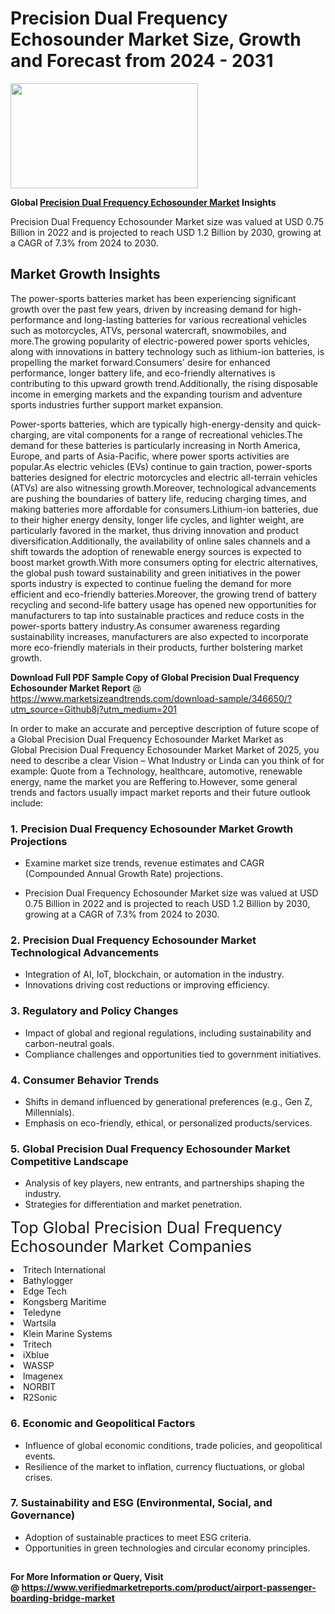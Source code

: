 <H1>Precision Dual Frequency Echosounder Market Size, Growth and Forecast from 2024 - 2031</H1><img class="aligncenter size-medium wp-image-584254" src="https://thirdeyenews.in/wp-content/uploads/2024/09/Global-Market-Research-300x168.jpeg" alt="" width="300" height="168" /><p><strong>Global&nbsp;<a href="https://www.marketsizeandtrends.com/download-sample/346650/?utm_source=Github8j?utm_medium=201">Precision Dual Frequency Echosounder Market</a> Insights</strong></p><p>Precision Dual Frequency Echosounder Market size was valued at USD 0.75 Billion in 2022 and is projected to reach USD 1.2 Billion by 2030, growing at a CAGR of 7.3% from 2024 to 2030.</p><p><h2>Market Growth Insights</h2> <p>The power-sports batteries market has been experiencing significant growth over the past few years, driven by increasing demand for high-performance and long-lasting batteries for various recreational vehicles such as motorcycles, ATVs, personal watercraft, snowmobiles, and more.The growing popularity of electric-powered power sports vehicles, along with innovations in battery technology such as lithium-ion batteries, is propelling the market forward.Consumers' desire for enhanced performance, longer battery life, and eco-friendly alternatives is contributing to this upward growth trend.Additionally, the rising disposable income in emerging markets and the expanding tourism and adventure sports industries further support market expansion.</p> <p>Power-sports batteries, which are typically high-energy-density and quick-charging, are vital components for a range of recreational vehicles.The demand for these batteries is particularly increasing in North America, Europe, and parts of Asia-Pacific, where power sports activities are popular.As electric vehicles (EVs) continue to gain traction, power-sports batteries designed for electric motorcycles and electric all-terrain vehicles (ATVs) are also witnessing growth.Moreover, technological advancements are pushing the boundaries of battery life, reducing charging times, and making batteries more affordable for consumers.Lithium-ion batteries, due to their higher energy density, longer life cycles, and lighter weight, are particularly favored in the market, thus driving innovation and product diversification.Additionally, the availability of online sales channels and a shift towards the adoption of renewable energy sources is expected to boost market growth.With more consumers opting for electric alternatives, the global push toward sustainability and green initiatives in the power sports industry is expected to continue fueling the demand for more efficient and eco-friendly batteries.Moreover, the growing trend of battery recycling and second-life battery usage has opened new opportunities for manufacturers to tap into sustainable practices and reduce costs in the power-sports battery industry.As consumer awareness regarding sustainability increases, manufacturers are also expected to incorporate more eco-friendly materials in their products, further bolstering market growth.<p><span class=""><strong>Download Full PDF Sample Copy of Global Precision Dual Frequency Echosounder Market Report</strong> @ <a href="https://www.marketsizeandtrends.com/download-sample/346650/?utm_source=Github8j?utm_medium=201" target="_blank">https://www.marketsizeandtrends.com/download-sample/346650/?utm_source=Github8j?utm_medium=201</a></span></p><p>In order to make an accurate and perceptive description of future scope of a Global&nbsp;Precision Dual Frequency Echosounder Market Market as Global&nbsp;Precision Dual Frequency Echosounder Market Market of 2025, you need to describe a clear Vision &ndash; What Industry or Linda can you think of for example: Quote from a Technology, healthcare, automotive, renewable energy, name the market you are Reffering to.However, some general trends and factors usually impact market reports and their future outlook include:</p><h3>1.&nbsp;<strong>Precision Dual Frequency Echosounder Market Growth Projections</strong></h3><ul><li>Examine market size trends, revenue estimates and CAGR (Compounded Annual Growth Rate) projections.</li><li><p>Precision Dual Frequency Echosounder Market size was valued at USD 0.75 Billion in 2022 and is projected to reach USD 1.2 Billion by 2030, growing at a CAGR of 7.3% from 2024 to 2030.</p></li></ul><h3>2.&nbsp;<strong>Precision Dual Frequency Echosounder Market Technological Advancements</strong></h3><ul><li>Integration of AI, IoT, blockchain, or automation in the industry.</li><li>Innovations driving cost reductions or improving efficiency.</li></ul><h3>3.&nbsp;<strong>Regulatory and Policy Changes</strong></h3><ul><li>Impact of global and regional regulations, including sustainability and carbon-neutral goals.</li><li>Compliance challenges and opportunities tied to government initiatives.</li></ul><h3>4.&nbsp;<strong>Consumer Behavior Trends</strong></h3><ul><li>Shifts in demand influenced by generational preferences (e.g., Gen Z, Millennials).</li><li>Emphasis on eco-friendly, ethical, or personalized products/services.</li></ul><h3>5.&nbsp;<strong>Global Precision Dual Frequency Echosounder Market Competitive Landscape</strong></h3><ul><li>Analysis of key players, new entrants, and partnerships shaping the industry.</li><li>Strategies for differentiation and market penetration.</li></ul><p data-pm-slice="1 1 []"><span style="color: inherit; font-family: inherit; font-size: 25px;">Top Global Precision Dual Frequency Echosounder Market Companies</span></p><div class="" data-test-id=""><p><li>Tritech International</li><li> Bathylogger</li><li> Edge Tech</li><li> Kongsberg Maritime</li><li> Teledyne</li><li> Wartsila</li><li> Klein Marine Systems</li><li> Tritech</li><li> iXblue</li><li> WASSP</li><li> lmagenex</li><li> NORBIT</li><li> R2Sonic</li></p></div><h3>6.&nbsp;<strong>Economic and Geopolitical Factors</strong></h3><ul><li>Influence of global economic conditions, trade policies, and geopolitical events.</li><li>Resilience of the market to inflation, currency fluctuations, or global crises.</li></ul><h3>7.&nbsp;<strong>Sustainability and ESG (Environmental, Social, and Governance)</strong></h3><ul><li>Adoption of sustainable practices to meet ESG criteria.</li><li>Opportunities in green technologies and circular economy principles.</li></ul><h2><strong style="font-size: 14px;">For More Information or Query, Visit @&nbsp;</strong><a style="background-color: #ffffff; font-size: 14px;" href="https://www.marketsizeandtrends.com/report/precision-dual-frequency-echosounder-market/" target="_blank">https://www.verifiedmarketreports.com/product/airport-passenger-boarding-bridge-market</a></h2>